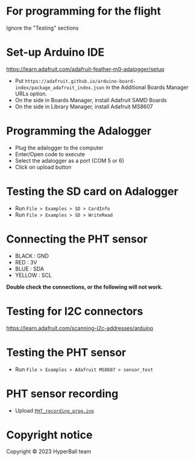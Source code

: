 # For programming for the flight
Ignore the "Testing" sections

# Set-up Arduino IDE
https://learn.adafruit.com/adafruit-feather-m0-adalogger/setup  
- Put `https://adafruit.github.io/arduino-board-index/package_adafruit_index.json` in the Additional Boards Manager URLs option.
- On the side in Boards Manager, install Adafruit SAMD Boards
- On the side in Library Manager, install Adafruit MS8607

# Programming the Adalogger
- Plug the adalogger to the computer
- Enter/Open code to execute
- Select the adalogger as a port (COM 5 or 6)
- Click on upload button

# Testing the SD card on Adalogger
- Run `File > Examples > SD > CardInfo`
- Run `File > Examples > SD > WriteRead`

# Connecting the PHT sensor
- BLACK : GND
- RED : 3V
- BLUE : SDA
- YELLOW : SCL

**Double check the connections, or the following will not work.**

# Testing for I2C connectors
https://learn.adafruit.com/scanning-i2c-addresses/arduino  

# Testing the PHT sensor
- Run `File > Examples > Adafruit MS8607 > sensor_test`

# PHT sensor recording
- Upload [`PHT_recording_prog.ino`](https://github.com/Alexandre867/Adalogger-MS8607/blob/main/PHT_recording_prog/PHT_recording_prog.ino)

# Copyright notice
Copyright © 2023 HyperBall team
